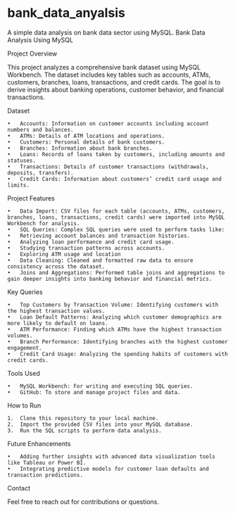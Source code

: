 # bank_data_anyalsis
A simple data analysis on bank data sector using MySQL.
Bank Data Analysis Using MySQL

Project Overview

This project analyzes a comprehensive bank dataset using MySQL Workbench. The dataset includes key tables such as accounts, ATMs, customers, branches, loans, transactions, and credit cards. The goal is to derive insights about banking operations, customer behavior, and financial transactions.

Dataset

	•	Accounts: Information on customer accounts including account numbers and balances.
	•	ATMs: Details of ATM locations and operations.
	•	Customers: Personal details of bank customers.
	•	Branches: Information about bank branches.
	•	Loans: Records of loans taken by customers, including amounts and statuses.
	•	Transactions: Details of customer transactions (withdrawals, deposits, transfers).
	•	Credit Cards: Information about customers’ credit card usage and limits.

Project Features

	•	Data Import: CSV files for each table (accounts, ATMs, customers, branches, loans, transactions, credit cards) were imported into MySQL Workbench for analysis.
	•	SQL Queries: Complex SQL queries were used to perform tasks like:
	•	Retrieving account balances and transaction histories.
	•	Analyzing loan performance and credit card usage.
	•	Studying transaction patterns across accounts.
	•	Exploring ATM usage and location
	•	Data Cleaning: Cleaned and formatted raw data to ensure consistency across the dataset.
	•	Joins and Aggregations: Performed table joins and aggregations to gain deeper insights into banking behavior and financial metrics.

Key Queries

	•	Top Customers by Transaction Volume: Identifying customers with the highest transaction values.
	•	Loan Default Patterns: Analyzing which customer demographics are more likely to default on loans.
	•	ATM Performance: Finding which ATMs have the highest transaction volumes.
	•	Branch Performance: Identifying branches with the highest customer engagement.
	•	Credit Card Usage: Analyzing the spending habits of customers with credit cards.

Tools Used

	•	MySQL Workbench: For writing and executing SQL queries.
	•	GitHub: To store and manage project files and data.

How to Run

	1.	Clone this repository to your local machine.
	2.	Import the provided CSV files into your MySQL database.
	3.	Run the SQL scripts to perform data analysis.

Future Enhancements

	•	Adding further insights with advanced data visualization tools like Tableau or Power BI.
	•	Integrating predictive models for customer loan defaults and transaction predictions.

Contact

Feel free to reach out for contributions or questions.
